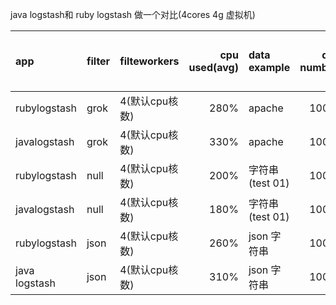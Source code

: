 java logstash和 ruby logstash 做一个对比(4cores 4g 虚拟机)



|app	        |filter	|filteworkers	    |cpu used(avg)|data example	  |data numbers	|time consuming（测试10次的avg）|
|:------------- |:----- |:----------------- | -----------:|:------------- | -----------:| ----------------------------:|
|rubylogstash	|grok	|4(默认cpu核数)	|280%	       |apache	       |1000w	|1625s|
|javalogstash	|grok	|4(默认cpu核数)	|330%	       |apache	       |1000w	|543s|						
|rubylogstash	|null	|4(默认cpu核数)	|200%	       |字符串(test 01) |1000w   |705s|
|javalogstash	|null	|4(默认cpu核数)	|180%	       |字符串(test 01) |1000w   |170s|
|rubylogstash	|json	|4(默认cpu核数)	|260%	       |json 字符串     |1000w   |1504s|
|java logstash	|json	|4(默认cpu核数)	|310%	       |json 字符串     |1000w   |603s|

